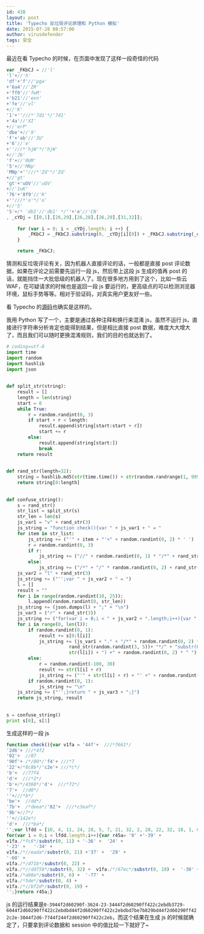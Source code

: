 ```yaml
---
id: 438
layout: post
title: 'Typecho 反垃圾评论原理和 Python 模拟'
date: 2015-07-28 08:57:00
author: virusdefender
tags: 安全
---
```


最近在看 Typecho 的时候，在页面中发现了这样一段奇怪的代码
```js
var _FKbCJ = //'l'
'l'+//'h'
'df'+'f'//'pga'
+'6a4'//'ZR'
+'ff0'//'fwM'
+'b21'//'exn'
+'fe'//'vl'
+//'K'
'1'+''///*'7d1'*/'7d1'
+'4a'//'XI'
+//'erP'
'dbe'+//'9'
'f'+'ab'//'3U'
+'6'//'e'
+''///*'hjW'*/'hjW'
+//'Jb'
'f'+//'0UM'
'5'+//'MNp'
'MNp'+''///*'Zd'*/'Zd'
+//'gt'
'gt'+'uOV'//'uOV'
+//'1uK'
'76'+'8f9'//'K'
+''///*'o'*/'o'
+//'5'
'5'+/* 'db1'//'db1' */''+'e'//'CN'
, _cYDj = [[0,1],[26,29],[26,28],[26,29],[31,32]];
    
    for (var i = 0; i < _cYDj.length; i ++) {
        _FKbCJ = _FKbCJ.substring(0, _cYDj[i][0]) + _FKbCJ.substring(_cYDj[i][1]);
    }

    return _FKbCJ;
```
猜测和反垃圾评论有关，因为机器人直接评论的话，一般都是直接 post 评论数据，如果在评论之前需要先运行一段 js，然后带上这段 js 生成的值再 post 的话，就能挡住一大批低级的机器人了。现在很多地方用到了这个，比如一些云 WAF，在可疑请求的时候也是返回一段 js 要运行的，更高级点的可以检测浏览器环境，鼠标手势等等。相对于验证码，对真实用户更友好一些。

看 Typecho 的[源码][2]也确实是这样的。

我用 Python 写了一个，主要是通过各种注释和换行来混淆 js，虽然不运行 js，直接进行字符串分析肯定也能得到结果，但是相比直接 post 数据，难度大大增大了，而且我们可以随时更换混淆规则，我们的目的也就达到了。


<!--more-->


```python
# coding=utf-8
import time
import random
import hashlib
import json
 
 
def split_str(string):
    result = []
    length = len(string)
    start = 0
    while True:
        r = random.randint(0, 3)
        if start + r < length:
            result.append(string[start:start + r])
            start += r
        else:
            result.append(string[start:])
            break
    return result
 
 
def rand_str(length=32):
    string = hashlib.md5(str(time.time()) + str(random.randrange(1, 9999999900))).hexdigest()
    return string[0:length]
 
 
def confuse_string():
    s = rand_str()
    str_list = split_str(s)
    str_len = len(s)
    js_var1 = "v" + rand_str(3)
    js_string = "function check(){var " + js_var1 + " = "
    for item in str_list:
        js_string += ("'" + item + "'+" + random.randint(0, 2) * ' ')
        r = random.randint(0, 3)
        if r:
            js_string += ("//" + random.randint(0, 1) * "/*" + rand_str(random.randint(1, 5)) + random.randint(0, 1) * "*/" + "\n")
        else:
            js_string += ("/*" + "/" * random.randint(0, 2) + rand_str(random.randint(2, 4)) + "*/")
    js_var2 = "l" + rand_str(3)
    js_string += ("'';var " + js_var2 + " = ")
    l = []
    result = ""
    for i in range(random.randint(10, 25)):
        l.append(random.randint(0, str_len))
    js_string += (json.dumps(l) + ";" + "\n")
    js_var3 = ("r" + rand_str(3))
    js_string += ("for(var i = 0;i < " + js_var2 + ".length;i++){var " + js_var3 + "= ")
    for i in range(0, len(l)):
        if random.randint(0, 1):
            result += s[0:l[i]]
            js_string += (js_var1 + "." + "/*" + random.randint(0, 2) * "/" +
                       rand_str(random.randint(3, 5))+ "*/" + "substr(0, " +
                       str(l[i]) + ") +" + random.randint(0, 2) * " ")
        else:
            r = random.randint(-100, 30)
            result += str(l[i] + r)
            js_string += ("'" + str(l[i] + r) + "' +" + random.randint(0, 3) * " ")
        if random.randint(0, 1):
            js_string += "\n"
    js_string += ("'';}return " + js_var3 + ";}")
    return js_string, result
 
 
s = confuse_string()
print s[0], s[1]
```
生成这样的一段 js
```js
function check(){var v1fa = '44f'+  ///*7661*/
'2d6'+ ///*4f2
'02'+  //07
'90f'+ /*/00*/'f4'+ ///*7
'22'+/*8c8b*/'c2e'+ ///*c*/
'b'+  //77f4
'd'+  ///*2*/
'b'+/*/4360*/'d'+  ///*72*/
'7'+  //d0*/
''+///*b*/
'be'+  //dd*/
'7b'+  /*deea*/'82'+  ///*c3eaf*/
'9b'+//7*/
''+//142e*/
'd'+  ///*ba*/
'';var lfdd = [10, 4, 11, 24, 28, 5, 7, 21, 32, 2, 28, 22, 32, 18, 1, 6, 11, 4, 19];
for(var i = 0;i < lfdd.length;i++){var r45a= '0' +'-39' +
v1fa./*fc6*/substr(0, 11) + '-36' +  '24' +  
'-23' +   '-34' + 
v1fa./*//eada*/substr(0, 21) +'37' +  '29' +
'-60' + 
v1fa./*/d71b*/substr(0, 22) + 
v1fa./*//dd759*/substr(0, 32) +  v1fa./*/67ec*/substr(0, 18) +  '-30' +   
v1fa./*a98e*/substr(0, 6) +  '-77' +   
v1fa./*5de*/substr(0, 4) +  
v1fa./*//bf2d*/substr(0, 19) +
'';}return r45a;}
```

js 的运行结果是`0-3944f2d60290f-3624-23-3444f2d60290ff422c2ebdb3729-6044f2d60290ff422c2ebdbd44f2d60290ff422c2ebdbd7be7b829bd44f2d60290ff422c2e-3044f2d6-7744f244f2d60290ff422c2eb`，而这个结果在生成 js 的时候就确定了，只要拿到评论数据和 session 中的值比较一下就好了~


  [1]: https://github.com/typecho/typecho/blob/3d4b7babb4451857815bcbc2b1f92d37ac4a40da/var/Typecho/Common.php#L963
  [2]: https://github.com/typecho/typecho/blob/3d4b7babb4451857815bcbc2b1f92d37ac4a40da/var/Typecho/Common.php#L963
  [3]: https://dn-virusdefender-blog-cdn.qbox.me/usr/plugins/SyntaxHighlighter/scripts/shBrushPython4.js
  [4]: http://storage.virusdefender.net/blog/images/438/4.png
